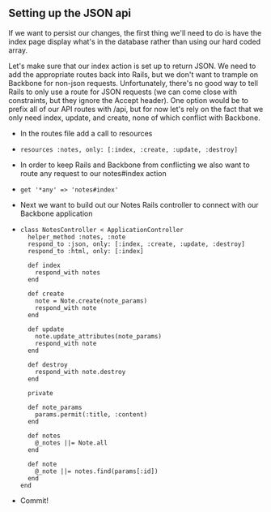 Setting up the JSON api
--

If we want to persist our changes, the first thing we'll need to do is have the
index page display what's in the database rather than using our hard coded
array.

Let's make sure that our index action is set up to return JSON. We need to add
the appropriate routes back into Rails, but we don't want to trample on
Backbone for non-json requests. Unfortunately, there's no good way to tell Rails
to only use a route for JSON requests (we can come close with constraints, but
they ignore the Accept header). One option would be to prefix all of our API
routes with /api, but for now let's rely on the fact that we only need index,
update, and create, none of which conflict with Backbone.

- In the routes file add a call to resources
- ```
  resources :notes, only: [:index, :create, :update, :destroy]
  ```
- In order to keep Rails and Backbone from conflicting we also want to route any
  request to our notes#index action
- ```
  get '*any' => 'notes#index'
  ```
- Next we want to build out our Notes Rails controller to connect with our
  Backbone application
- ```
  class NotesController < ApplicationController
    helper_method :notes, :note
    respond_to :json, only: [:index, :create, :update, :destroy]
    respond_to :html, only: [:index]

    def index
      respond_with notes
    end

    def create
      note = Note.create(note_params)
      respond_with note
    end

    def update
      note.update_attributes(note_params)
      respond_with note
    end

    def destroy
      respond_with note.destroy
    end

    private

    def note_params
      params.permit(:title, :content)
    end

    def notes
      @_notes ||= Note.all
    end

    def note
      @_note ||= notes.find(params[:id])
    end
  end
  ```

- Commit!
